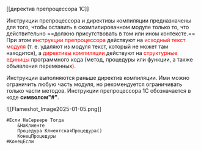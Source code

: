 [[директив препроцессора 1С]]

Инструкции препроцессора и директивы компиляции предназначены для того, чтобы оставить в скомпилированном модуле только то, что действительно ==должно присутствовать в том или ином контексте.== При этом и<span style="color:rgb(255, 0, 0)">нструкции препроцессора</span> действуют на <span style="color:rgb(255, 0, 0)">исходный текст модуля</span> (т. е. удаляют из модуля текст, который не может там находится), а <span style="color:rgb(255, 0, 0)">директивы компиляции</span> действуют на <span style="color:rgb(255, 0, 0)">структурные единицы</span> программного кода (метод, процедуры или функции, а также объявления переменных<span style="color:rgb(255, 0, 0)">).</span> 

Инструкции выполняются раньше директив компиляции. Ими можно ограничить любую часть модуля, но рекомендуется ограничивать только части методов. Инструкции препроцессора 1С обозначается в коде **символом"#"**.

![[Flameshot_Image2025-01-05.png]]
```
#Если НаСервере Тогда
	&НаКлиенте
	Процедура КлиентскаяПроцедурa()
	КонецПроцедуры
#КонецЕсли
```